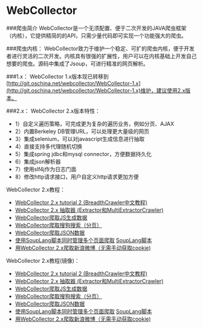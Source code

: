WebCollector
============

###爬虫简介
WebCollector是一个无须配置、便于二次开发的JAVA爬虫框架（内核），它提供精简的的API，只需少量代码即可实现一个功能强大的爬虫。

###爬虫内核：
WebCollector致力于维护一个稳定、可扩的爬虫内核，便于开发者进行灵活的二次开发。内核具有很强的扩展性，用户可以在内核基础上开发自己想要的爬虫。源码中集成了Jsoup，可进行精准的网页解析。

###1.x：
WebCollector 1.x版本现已转移到[http://git.oschina.net/webcollector/WebCollector-1.x](http://git.oschina.net/webcollector/WebCollector-1.x)维护，建议使用2.x版本。

###2.x：
WebCollector 2.x版本特性：
* 1）自定义遍历策略，可完成更为复杂的遍历业务，例如分页、AJAX
* 2）内置Berkeley DB管理URL，可以处理更大量级的网页
* 3）集成selenium，可以对javascript生成信息进行抽取
* 4）直接支持多代理随机切换
* 5）集成spring jdbc和mysql connector，方便数据持久化
* 6）集成json解析器
* 7）使用slf4j作为日志门面
* 8）修改http请求接口，用户自定义http请求更加方便


WebCollector 2.x教程：
* [WebCollector 2.x tutorial 2 (BreadthCrawler中文教程)](https://github.com/CrawlScript/WebCollector/blob/master/WebCollectorExample/src/main/java/cn/edu/hfut/dmic/webcollector/example/TutorialCrawler2.java)
* [WebCollector 2.x 抽取器 (Extractor和MultiExtractorCrawler)](https://github.com/CrawlScript/WebCollector/blob/master/WebCollectorExample/src/main/java/cn/edu/hfut/dmic/webcollector/example/TutorialExtractor.java)
* [WebCollector爬取JS生成数据](https://github.com/CrawlScript/WebCollector/blob/master/WebCollectorExample/src/main/java/cn/edu/hfut/dmic/webcollector/example/DemoJSCrawler.java)
* [WebCollector爬取搜狗搜索（分页）](https://github.com/CrawlScript/WebCollector/blob/master/WebCollectorExample/src/main/java/cn/edu/hfut/dmic/webcollector/example/DemoSogouCrawler.java)
* [WebCollector爬取JSON数据](https://github.com/CrawlScript/WebCollector/blob/master/WebCollectorExample/src/main/java/cn/edu/hfut/dmic/webcollector/example/DemoJsonCrawler.java)
* [使用SoupLang脚本同时管理多个页面爬取](https://github.com/CrawlScript/WebCollector/blob/master/WebCollectorExample/src/main/java/cn/edu/hfut/dmic/webcollector/example/DemoSoupLangCrawler.java)     [SoupLang脚本](https://github.com/CrawlScript/WebCollector/blob/master/WebCollectorExample/src/main/resources/example/DemoRule1.xml)
* [用WebCollector 2.x爬取新浪微博（无需手动获取cookie)](http://blog.csdn.net/ajaxhu/article/details/42346471)

WebCollector 2.x教程(镜像)：
* [WebCollector 2.x tutorial 2 (BreadthCrawler中文教程)](http://git.oschina.net/webcollector/WebCollector/blob/master/WebCollectorExample/src/main/java/cn/edu/hfut/dmic/webcollector/example/TutorialCrawler2.java)
* [WebCollector 2.x 抽取器 (Extractor和MultiExtractorCrawler)](http://git.oschina.net/webcollector/WebCollector/blob/master/WebCollectorExample/src/main/java/cn/edu/hfut/dmic/webcollector/example/TutorialExtractor.java)
* [WebCollector爬取JS生成数据](http://git.oschina.net/webcollector/WebCollector/blob/master/WebCollectorExample/src/main/java/cn/edu/hfut/dmic/webcollector/example/DemoJSCrawler.java)
* [WebCollector爬取搜狗搜索（分页）](http://git.oschina.net/webcollector/WebCollector/blob/master/WebCollectorExample/src/main/java/cn/edu/hfut/dmic/webcollector/example/DemoSogouCrawler.java)
* [WebCollector爬取JSON数据](http://git.oschina.net/webcollector/WebCollector/blob/master/WebCollectorExample/src/main/java/cn/edu/hfut/dmic/webcollector/example/DemoJsonCrawler.java)
* [使用SoupLang脚本同时管理多个页面爬取](http://git.oschina.net/webcollector/WebCollector/blob/master/WebCollectorExample/src/main/java/cn/edu/hfut/dmic/webcollector/example/DemoSoupLangCrawler.java)     [SoupLang脚本](http://git.oschina.net/webcollector/WebCollector/blob/master/WebCollectorExample/src/main/resources/example/DemoRule1.xml)
* [用WebCollector 2.x爬取新浪微博（无需手动获取cookie)](http://blog.csdn.net/ajaxhu/article/details/42346471)



